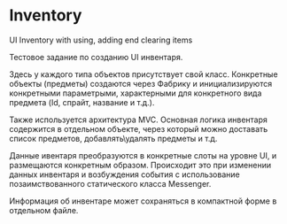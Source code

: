 # Inventory
UI Inventory with using, adding end clearing items

Тестовое задание по созданию UI инвентаря.

Здесь у каждого типа объектов присутствует свой класс. Конкретные объекты (предметы) создаются через Фабрику и инициализируются конкретными параметрыми, характерными для конкретного вида предмета (Id, спрайт, название и т.д.).

Также используется архитектура MVC. Основная логика инвентаря содержится в отдельном объекте, через который можно доставать список предметов, добавлять\удалять предметы и т.д.

Данные ивентаря преобразуются в конкретные слоты на уровне UI, и размещаются конкретным образом. Происходит это при изменении данных инвентаря и возбуждения события с использование позаимствованного статического класса Messenger.

Информация об инвентаре может сохраняться в компактной форме в отдельном файле.
